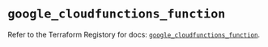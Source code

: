 # `google_cloudfunctions_function`

Refer to the Terraform Registory for docs: [`google_cloudfunctions_function`](https://registry.terraform.io/providers/hashicorp/google/5.29.0/docs/resources/cloudfunctions_function).
